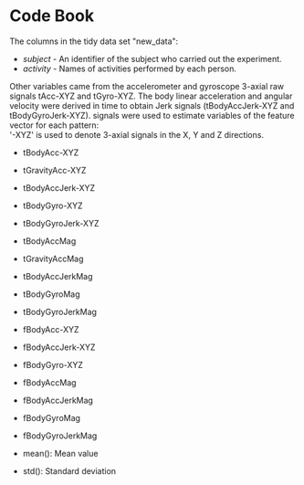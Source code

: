 # Code Book

The columns in the tidy data set "new_data":

  - *subject* - An identifier of the subject who carried out the experiment.
  - *activity* - Names of activities performed by each person.

Other variables came from the accelerometer and gyroscope 3-axial raw signals tAcc-XYZ and tGyro-XYZ.
The body linear acceleration and angular velocity were derived in time to obtain Jerk signals (tBodyAccJerk-XYZ and tBodyGyroJerk-XYZ).
signals were used to estimate variables of the feature vector for each pattern:  
'-XYZ' is used to denote 3-axial signals in the X, Y and Z directions.

- tBodyAcc-XYZ
- tGravityAcc-XYZ
- tBodyAccJerk-XYZ
- tBodyGyro-XYZ
- tBodyGyroJerk-XYZ
- tBodyAccMag
- tGravityAccMag
- tBodyAccJerkMag
- tBodyGyroMag
- tBodyGyroJerkMag
- fBodyAcc-XYZ
- fBodyAccJerk-XYZ
- fBodyGyro-XYZ
- fBodyAccMag
- fBodyAccJerkMag
- fBodyGyroMag
- fBodyGyroJerkMag

- mean(): Mean value
- std(): Standard deviation